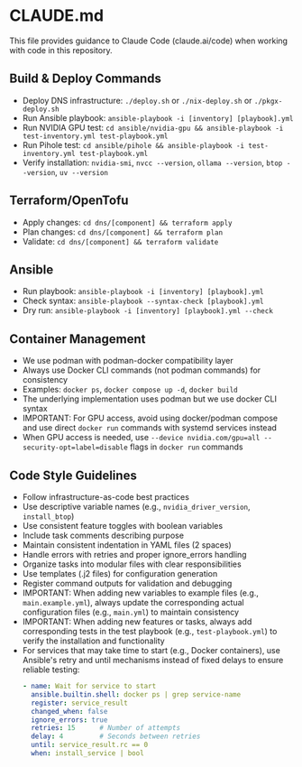# CLAUDE.md

This file provides guidance to Claude Code (claude.ai/code) when working with code in this repository.

## Build & Deploy Commands
- Deploy DNS infrastructure: `./deploy.sh` or `./nix-deploy.sh` or `./pkgx-deploy.sh`
- Run Ansible playbook: `ansible-playbook -i [inventory] [playbook].yml`
- Run NVIDIA GPU test: `cd ansible/nvidia-gpu && ansible-playbook -i test-inventory.yml test-playbook.yml`
- Run Pihole test: `cd ansible/pihole && ansible-playbook -i test-inventory.yml test-playbook.yml`
- Verify installation: `nvidia-smi`, `nvcc --version`, `ollama --version`, `btop --version`, `uv --version`

## Terraform/OpenTofu
- Apply changes: `cd dns/[component] && terraform apply`
- Plan changes: `cd dns/[component] && terraform plan`
- Validate: `cd dns/[component] && terraform validate`

## Ansible
- Run playbook: `ansible-playbook -i [inventory] [playbook].yml`
- Check syntax: `ansible-playbook --syntax-check [playbook].yml`
- Dry run: `ansible-playbook -i [inventory] [playbook].yml --check`

## Container Management
- We use podman with podman-docker compatibility layer
- Always use Docker CLI commands (not podman commands) for consistency
- Examples: `docker ps`, `docker compose up -d`, `docker build`
- The underlying implementation uses podman but we use docker CLI syntax
- IMPORTANT: For GPU access, avoid using docker/podman compose and use direct `docker run` commands with systemd services instead
- When GPU access is needed, use `--device nvidia.com/gpu=all --security-opt=label=disable` flags in `docker run` commands

## Code Style Guidelines
- Follow infrastructure-as-code best practices
- Use descriptive variable names (e.g., `nvidia_driver_version`, `install_btop`)
- Use consistent feature toggles with boolean variables
- Include task comments describing purpose
- Maintain consistent indentation in YAML files (2 spaces)
- Handle errors with retries and proper ignore_errors handling
- Organize tasks into modular files with clear responsibilities
- Use templates (.j2 files) for configuration generation
- Register command outputs for validation and debugging
- IMPORTANT: When adding new variables to example files (e.g., `main.example.yml`), always update the corresponding actual configuration files (e.g., `main.yml`) to maintain consistency
- IMPORTANT: When adding new features or tasks, always add corresponding tests in the test playbook (e.g., `test-playbook.yml`) to verify the installation and functionality
- For services that may take time to start (e.g., Docker containers), use Ansible's retry and until mechanisms instead of fixed delays to ensure reliable testing:
  ```yaml
  - name: Wait for service to start
    ansible.builtin.shell: docker ps | grep service-name
    register: service_result
    changed_when: false
    ignore_errors: true
    retries: 15      # Number of attempts
    delay: 4         # Seconds between retries
    until: service_result.rc == 0
    when: install_service | bool
  ```